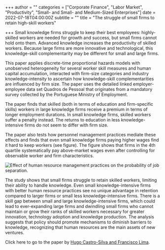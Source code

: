 +++
author = ""
categories = ["Corporate Finance", "Labor Market", "Productivity", "Small- and Small- and Medium-Sized Enterprises"]
date = 2022-07-18T04:00:00Z
subtitle = ""
title = "The struggle of small firms to retain high-skill workers"

+++
Small knowledge firms struggle to keep their best employees: highly-skilled workers are needed for growth and success, but small firms cannot hold onto them. Advanced knowledge increases the productivity of skilled workers. Because large firms are more innovative and technological, this knowledge-skill complementarity may be different for small and large firms.

This paper applies discrete-time proportional hazards models with unobserved heterogeneity for several worker skill measures and human capital accumulation, interacted with firm-size categories and industry knowledge-intensity to ascertain how knowledge-skill complementarities are influenced by firm size. The paper uses the detailed linked employer-employee data set Quadros de Pessoal that originates from a mandatory survey collected by the Portuguese Ministry of Employment.

The paper finds that skilled (both in terms of education and firm-specific skills) workers in large knowledge firms receive a premium in terms of longer employment durations. In small knowledge firms, skilled workers suffer a penalty instead. The returns to education in less knowledge-intensive firms do not seem to differ with firm size.

The paper also tests how personnel management practices mediate these effects and finds that even small knowledge firms paying higher wages find it hard to keep workers (see figure). The figure shows that firms in the 4th quartile systematically pay above-market wages even after controlling for observable worker and firm characteristics.

![](/v1658171868/research_report/Screen_Shot_2022-07-18_at_3.17.27_PM_uzftpt.png "Effect of human resource management practices on the probability of job separation.")

The study shows that small firms struggle to retain skilled workers, limiting their ability to handle knowledge. Even small knowledge-intensive firms with better human resource practices see no unique advantage in retention compared to larger firms or small less knowledge-intensive firms. There is a skill gap between small and large knowledge-intensive firms, which could lead to ever-expanding large firms and dwindling small firms who cannot maintain or grow their ranks of skilled workers necessary for greater innovation, technology adoption and knowledge production. The analysis suggests that policy should promote mechanisms to diminish barriers to knowledge, recognizing that human resources are the main assets of new ventures.

Click here to go to the paper by [Hugo Castro-Silva and Francisco Lima](https://ideas.repec.org/p/inf/wpaper/2021.08.html).